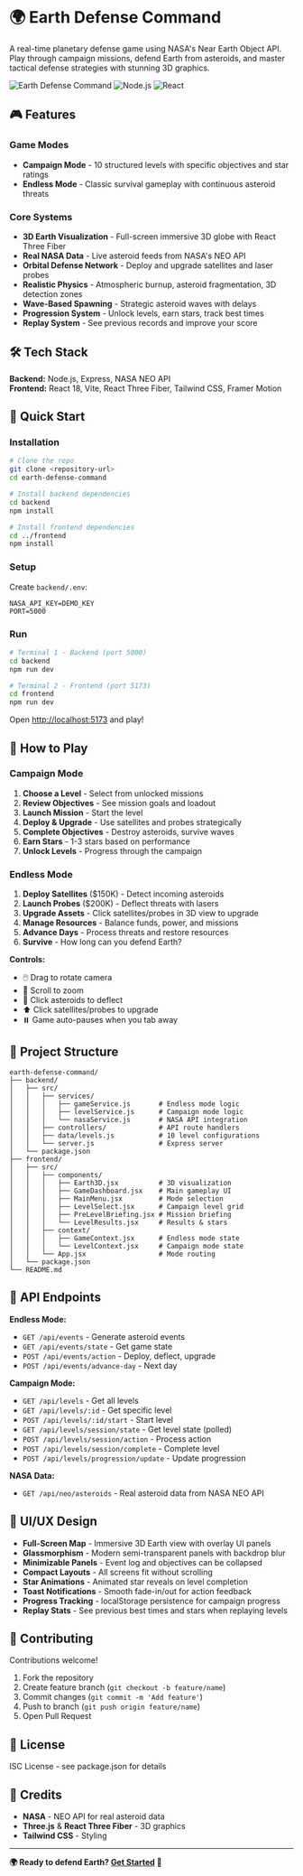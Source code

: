# 🌍 Earth Defense Command

A real-time planetary defense game using NASA's Near Earth Object API. Play through campaign missions, defend Earth from asteroids, and master tactical defense strategies with stunning 3D graphics.

![Earth Defense Command](https://img.shields.io/badge/status-active-success) ![Node.js](https://img.shields.io/badge/node-%3E%3D16-brightgreen) ![React](https://img.shields.io/badge/react-18-blue)

## 🎮 Features

### Game Modes

- **Campaign Mode** - 10 structured levels with specific objectives and star ratings
- **Endless Mode** - Classic survival gameplay with continuous asteroid threats

### Core Systems

- **3D Earth Visualization** - Full-screen immersive 3D globe with React Three Fiber
- **Real NASA Data** - Live asteroid feeds from NASA's NEO API
- **Orbital Defense Network** - Deploy and upgrade satellites and laser probes
- **Realistic Physics** - Atmospheric burnup, asteroid fragmentation, 3D detection zones
- **Wave-Based Spawning** - Strategic asteroid waves with delays
- **Progression System** - Unlock levels, earn stars, track best times
- **Replay System** - See previous records and improve your score

## 🛠️ Tech Stack

**Backend:** Node.js, Express, NASA NEO API  
**Frontend:** React 18, Vite, React Three Fiber, Tailwind CSS, Framer Motion

## 🚀 Quick Start

### Installation

```bash
# Clone the repo
git clone <repository-url>
cd earth-defense-command

# Install backend dependencies
cd backend
npm install

# Install frontend dependencies
cd ../frontend
npm install
```

### Setup

Create `backend/.env`:

```env
NASA_API_KEY=DEMO_KEY
PORT=5000
```

### Run

```bash
# Terminal 1 - Backend (port 5000)
cd backend
npm run dev

# Terminal 2 - Frontend (port 5173)
cd frontend
npm run dev
```

Open [http://localhost:5173](http://localhost:5173) and play!

## 🎯 How to Play

### Campaign Mode

1. **Choose a Level** - Select from unlocked missions
2. **Review Objectives** - See mission goals and loadout
3. **Launch Mission** - Start the level
4. **Deploy & Upgrade** - Use satellites and probes strategically
5. **Complete Objectives** - Destroy asteroids, survive waves
6. **Earn Stars** - 1-3 stars based on performance
7. **Unlock Levels** - Progress through the campaign

### Endless Mode

1. **Deploy Satellites** ($150K) - Detect incoming asteroids
2. **Launch Probes** ($200K) - Deflect threats with lasers
3. **Upgrade Assets** - Click satellites/probes in 3D view to upgrade
4. **Manage Resources** - Balance funds, power, and missions
5. **Advance Days** - Process threats and restore resources
6. **Survive** - How long can you defend Earth?

**Controls:**

- 🖱️ Drag to rotate camera
- 📜 Scroll to zoom
- 🎯 Click asteroids to deflect
- ⬆️ Click satellites/probes to upgrade
- ⏸️ Game auto-pauses when you tab away

## 📁 Project Structure

```
earth-defense-command/
├── backend/
│   ├── src/
│   │   ├── services/
│   │   │   ├── gameService.js       # Endless mode logic
│   │   │   ├── levelService.js      # Campaign mode logic
│   │   │   └── nasaService.js       # NASA API integration
│   │   ├── controllers/             # API route handlers
│   │   ├── data/levels.js           # 10 level configurations
│   │   └── server.js                # Express server
│   └── package.json
├── frontend/
│   ├── src/
│   │   ├── components/
│   │   │   ├── Earth3D.jsx          # 3D visualization
│   │   │   ├── GameDashboard.jsx    # Main gameplay UI
│   │   │   ├── MainMenu.jsx         # Mode selection
│   │   │   ├── LevelSelect.jsx      # Campaign level grid
│   │   │   ├── PreLevelBriefing.jsx # Mission briefing
│   │   │   └── LevelResults.jsx     # Results & stars
│   │   ├── context/
│   │   │   ├── GameContext.jsx      # Endless mode state
│   │   │   └── LevelContext.jsx     # Campaign mode state
│   │   └── App.jsx                  # Mode routing
│   └── package.json
└── README.md
```

## 🔗 API Endpoints

**Endless Mode:**

- `GET /api/events` - Generate asteroid events
- `GET /api/events/state` - Get game state
- `POST /api/events/action` - Deploy, deflect, upgrade
- `POST /api/events/advance-day` - Next day

**Campaign Mode:**

- `GET /api/levels` - Get all levels
- `GET /api/levels/:id` - Get specific level
- `POST /api/levels/:id/start` - Start level
- `GET /api/levels/session/state` - Get level state (polled)
- `POST /api/levels/session/action` - Process action
- `POST /api/levels/session/complete` - Complete level
- `POST /api/levels/progression/update` - Update progression

**NASA Data:**

- `GET /api/neo/asteroids` - Real asteroid data from NASA NEO API

## 🎨 UI/UX Design

- **Full-Screen Map** - Immersive 3D Earth view with overlay UI panels
- **Glassmorphism** - Modern semi-transparent panels with backdrop blur
- **Minimizable Panels** - Event log and objectives can be collapsed
- **Compact Layouts** - All screens fit without scrolling
- **Star Animations** - Animated star reveals on level completion
- **Toast Notifications** - Smooth fade-in/out for action feedback
- **Progress Tracking** - localStorage persistence for campaign progress
- **Replay Stats** - See previous best times and stars when replaying levels

## 🤝 Contributing

Contributions welcome!

1. Fork the repository
2. Create feature branch (`git checkout -b feature/name`)
3. Commit changes (`git commit -m 'Add feature'`)
4. Push to branch (`git push origin feature/name`)
5. Open Pull Request

## 📄 License

ISC License - see package.json for details

## 🙏 Credits

- **NASA** - NEO API for real asteroid data
- **Three.js** & **React Three Fiber** - 3D graphics
- **Tailwind CSS** - Styling

---

**🌍 Ready to defend Earth? [Get Started](#-quick-start) 🚀**
